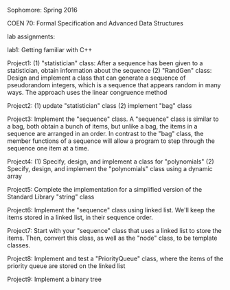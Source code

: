 Sophomore: Spring 2016

COEN 70: Formal Specification and Advanced Data Structures

lab assignments:

lab1: Getting familiar with C++

Project1:
(1) "statistician" class: After a sequence has been given to a statistician, obtain information about the sequence
(2) "RandGen" class: Design and implement a class that can generate a sequence of pseudorandom integers, which is a sequence that appears random in many ways. The approach uses the linear congruence method

Project2:
(1) update "statistician" class
(2) implement "bag" class

Project3:
Implement the "sequence" class. A "sequence" class is similar to a bag, both obtain a bunch of items, but unlike a bag, the items in a sequence are arranged in an order. In contrast to the "bag" class, the member functions of a sequence will allow a program to step through the sequence one item at a time.

Project4:
(1) Specify, design, and implement a class for "polynomials"
(2) Specify, design, and implement the "polynomials" class using a dynamic array

Project5:
Complete the implementation for a simplified version of the Standard Library "string" class

Project6:
Implement the "sequence" class using linked list. We'll keep the items stored in a linked list, in their sequence order.

Project7:
Start with your "sequence" class that uses a linked list to store the items. Then, convert this class, as well as the "node" class, to be template classes.

Project8:
Implement and test a "PriorityQueue" class, where the items of the priority queue are stored on the linked list

Project9:
Implement a binary tree
